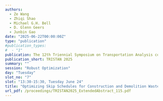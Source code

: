 ```yaml
---
authors:
  - Ze Wang
  - Zhiqi Shao
  - Michael G.H. Bell
  - D. Glenn Geers
  - Junbin Gao
date: "2025-06-22T00:00:00Z"
type: "publication"
#publication_types:
#  - "1"
publication: The 12th Triennial Symposium on Transportation Analysis conference
publication_short: TRISTAN 2025
summary: ""
session: "Robust Optimization"
day: "Tuesday"
slot_no: "7"
slot: "13:30-15:30, Tuesday June 24"
title: "Optimizing Skip Schedules for Construction and Demolition Waste Management under Uncertainty"
url_pdf: /proceedings/TRISTAN2025_ExtendedAbstract_115.pdf
---
```

